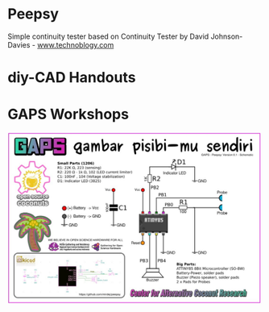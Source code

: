 # Peepsy
Simple continuity tester based on Continuity Tester by David Johnson-Davies - www.technoblogy.com

# diy-CAD Handouts



# GAPS Workshops

![](laminates/Peepsy_Schematics_screenshot.jpg)
